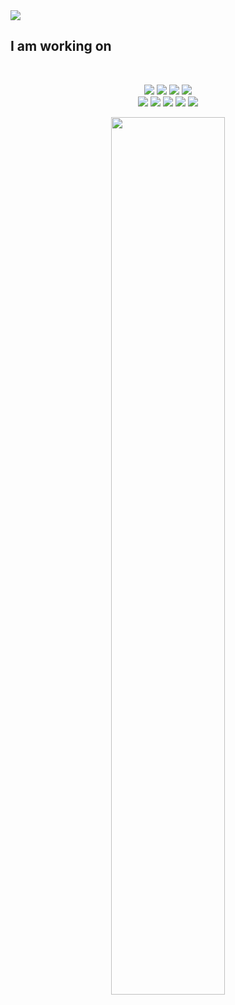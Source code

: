
<a href="https://www.facebook.com/yeahieaKhan83/">
<img src="https://i.ibb.co.com/tw7txczB/Beige-Minimalist-Business-Linked-In-Article-Cover-Image-3.png"/>
</a>










## I am working on 

<br>
<p align="center">
<img src="https://i.ibb.co.com/jPxqcr8D/HTML.png"/>
<img src="https://i.ibb.co.com/27SD6Y5k/css.png"/>
<img src="https://i.ibb.co.com/d4BmzSnc/Bootsrap.png"/>
<img src="https://i.ibb.co.com/qMh3Ykw7/tailwind.png"/>
  <br>
  
<img src="https://i.ibb.co.com/nqtX5RY4/Java-Script.png"/>
<img src="https://i.ibb.co.com/4R03zB1q/react.png"/>
<img src="https://i.ibb.co.com/V1h39SN/express.png"/>
<img src="https://i.ibb.co.com/GQ22ShBj/mongo.png"/>
<img src="https://i.ibb.co.com/zjRYP0B/firebase.png"/>
</p>
<p align="center">

</p>





<p align="center">
  <img width="60%" src="https://github-readme-streak-stats.herokuapp.com?user=mir-hussain&theme=react&hide_border=true&background=0D1117&stroke=0D1117&fire=FF1CF7&sideLabels=00F0FF&currStreakNum=FF1CF7&ring=FF1CF7&currStreakLabel=FF1CF7&sideNums=00F0FF" />
</p>
